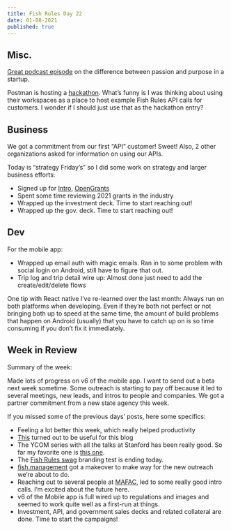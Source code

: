 ```yaml
---
title: Fish Rules Day 22
date: 01-08-2021
published: true
---
```


## Misc.

[Great podcast episode][1] on the difference between passion and purpose in a startup.

Postman is hosting a [hackathon][2].  What’s funny is I was thinking about using their workspaces as a place to host example Fish Rules API calls for customers.  I wonder if I should just use that as the hackathon entry?

## Business

We got a commitment from our first “API” customer!  Sweet!  Also, 2 other organizations asked for information on using our APIs.

Today is “strategy Friday’s” so I did some work on strategy and larger business efforts:
- Signed up for [Intro][3], [OpenGrants][4]
- Spent some time reviewing 2021 grants in the industry
- Wrapped up the investment deck.  Time to start reaching out!
- Wrapped up the gov. deck.  Time to start reaching out!

## Dev

For the mobile app:
- Wrapped up email auth with magic emails.  Ran in to some problem with social login on Android, still have to figure that out.
- Trip log and trip detail wire up: Almost done just need to add the create/edit/delete flows

One tip with React native I’ve re-learned over the last month: Always run on both platforms when developing.  Even if they’re both not perfect or not bringing both up to speed at the same time, the amount of build problems that happen on Android (usually) that you have to catch up on is so time consuming if you don’t fix it immediately.

## Week in Review
Summary of the week:

Made lots of progress on v6 of the mobile app.  I want to send out a beta next week sometime.  Some outreach is starting to pay off because it led to several meetings, new leads, and intros to people and companies.  We got a partner commitment from a new state agency this week.

If you missed some of the previous days’ posts, here some specifics:
- Feeling a lot better this week, which really helped productivity
- [This][5] turned out to be useful for this blog
- The YCOM series with all the talks at Stanford has been really good.  So far my favorite one is [this one][6].
- The [Fish Rules swag][7] branding test is ending today.
- [fish.management][8] got a makeover to make way for the new outreach we’re about to do.
- Reaching out to several people at [MAFAC][9], led to some really good intro calls.  I’m excited about the future here.
- v6 of the Mobile app is full wired up to regulations and images and seemed to work quite well as a first-run at things.
- Investment, API, and government sales decks and related collateral are done.  Time to start the campaigns!

[1]:	https://open.spotify.com/episode/2BRMUSnGzwVzSyfVVuni2u?si=KfvSSgkrSUugKKcFQBM-uw
[2]:	https://www.postman.com/postman-galaxy/postman-api-hack/?dcid=7011K000001uVueQAE&mkt_tok=eyJpIjoiT0RNeVl6TTRZek0yTWprdyIsInQiOiJYZDFUSk04VGlHSDFENzJJeFRTXC9nYVFnZ1k5RlJNYkZTY2NMMm1NdlNPc25rc3RZc3ViNUxId25FXC9pWE5VWkFZSXkrMWFRNlpMZGZ4WW5xQ3pnZThEYVNRc1pycG9UbkhBS2ZIQ2FibzRrU1RaSmZSSWMzSUhSRlwvTWd1OFoxTCJ9
[3]:	intro.me
[4]:	opengrants.io
[5]:	https://github.com/remark-embedder/core
[6]:	https://www.youtube.com/watch?v=ii1jcLg-eIQ&feature=emb_title&ab_channel=HowtoStartaStartup
[7]:	https://www.bonfire.com/fish-rules-swag/
[8]:	https://fish.management/
[9]:	https://www.fisheries.noaa.gov/topic/partners#marine-fisheries-advisory-committee